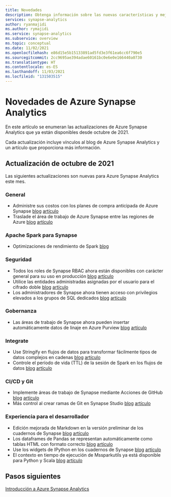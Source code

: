 ```yaml
---
title: Novedades
description: Obtenga información sobre las nuevas características y mejoras de la documentación de Azure Synapse Analytics.
services: synapse-analytics
author: ryanmajidi
ms.author: rymajidi
ms.service: synapse-analytics
ms.subservice: overview
ms.topic: conceptual
ms.date: 11/02/2021
ms.openlocfilehash: e86d15e5b15133891ad5fd3e3f61ea6cc6f790e5
ms.sourcegitcommit: 2cc9695ae394adae60161bc0e6e0e166440a0730
ms.translationtype: HT
ms.contentlocale: es-ES
ms.lasthandoff: 11/03/2021
ms.locfileid: "131503515"
---
```

# <a name="whats-new-in-azure-synapse-analytics"></a>Novedades de Azure Synapse Analytics

En este artículo se enumeran las actualizaciones de Azure Synapse Analytics que ya están disponibles desde octubre de 2021.

Cada actualización incluye vínculos al blog de Azure Synapse Analytics y un artículo que proporciona más información.

## <a name="october-2021-update"></a>Actualización de octubre de 2021

Las siguientes actualizaciones son nuevas para Azure Synapse Analytics este mes.

### <a name="general"></a>General

- Administre sus costos con los planes de compra anticipada de Azure Synapse [blog](https://techcommunity.microsoft.com/t5/azure-synapse-analytics/azure-synapse-analytics-october-update/ba-p/2875372#manage-cost) [artículo](../cost-management-billing/reservations/synapse-analytics-pre-purchase-plan.md)
- Traslade el área de trabajo de Azure Synapse entre las regiones de Azure [blog](https://techcommunity.microsoft.com/t5/azure-synapse-analytics/azure-synapse-analytics-october-update/ba-p/2875372#move-workspace-region) [artículo](how-to-move-workspace-from-one-region-to-another.md)

### <a name="apache-spark-for-synapse"></a>Apache Spark para Synapse

- Optimizaciones de rendimiento de Spark [blog](https://techcommunity.microsoft.com/t5/azure-synapse-analytics/azure-synapse-analytics-october-update/ba-p/2875372#spark-performance) 

### <a name="security"></a>Seguridad

- Todos los roles de Synapse RBAC ahora están disponibles con carácter general para su uso en producción [blog](https://techcommunity.microsoft.com/t5/azure-synapse-analytics/azure-synapse-analytics-october-update/ba-p/2875372#synapse-rbac) [artículo](./security/synapse-workspace-synapse-rbac-roles.md)
- Utilice las entidades administradas asignadas por el usuario para el cifrado doble [blog](https://techcommunity.microsoft.com/t5/azure-synapse-analytics/azure-synapse-analytics-october-update/ba-p/2875372#user-assigned-managed-identities) [artículo](./security/workspaces-encryption.md)
- Los administradores de Synapse ahora tienen acceso con privilegios elevados a los grupos de SQL dedicados [blog](https://techcommunity.microsoft.com/t5/azure-synapse-analytics/azure-synapse-analytics-october-update/ba-p/2875372#elevated-access) [artículo](./security/synapse-workspace-access-control-overview.md)
    
###  <a name="governance"></a>Gobernanza

- Las áreas de trabajo de Synapse ahora pueden insertar automáticamente datos de linaje en Azure Purview [blog](https://techcommunity.microsoft.com/t5/azure-synapse-analytics/azure-synapse-analytics-october-update/ba-p/2875372#synapse-purview-lineage) [artículo](../purview/how-to-lineage-azure-synapse-analytics.md)
 
### <a name="integrate"></a>Integrate

- Use Stringify en flujos de datos para transformar fácilmente tipos de datos complejos en cadenas [blog](https://techcommunity.microsoft.com/t5/azure-synapse-analytics/azure-synapse-analytics-october-update/ba-p/2875372#stringify-transform) [artículo](../data-factory/data-flow-stringify.md)
- Controle el período de vida (TTL) de la sesión de Spark en los flujos de datos [blog](https://techcommunity.microsoft.com/t5/azure-synapse-analytics/azure-synapse-analytics-october-update/ba-p/2875372#data-flowspark-ttl) [artículo](../data-factory/concepts-integration-runtime-performance.md)

### <a name="cicd--git"></a>CI/CD y Git

- Implemente áreas de trabajo de Synapse mediante Acciones de GitHub [blog](https://techcommunity.microsoft.com/t5/azure-synapse-analytics/azure-synapse-analytics-october-update/ba-p/2875372#deploy-synapse-github-action) [artículo](./cicd/continuous-integration-delivery.md#configure-github-actions-secrets)
- Más control al crear ramas de Git en Synapse Studio [blog](https://techcommunity.microsoft.com/t5/azure-synapse-analytics/azure-synapse-analytics-october-update/ba-p/2875372#create-git-branch-in-studio) [artículo](./cicd/source-control.md#creating-feature-branches)

### <a name="developer-experience"></a>Experiencia para el desarrollador

- Edición mejorada de Markdown en la versión preliminar de los cuadernos de Synapse [blog](https://techcommunity.microsoft.com/t5/azure-synapse-analytics/azure-synapse-analytics-october-update/ba-p/2875372#notebook-markdown-toolbar) [artículo](./spark/apache-spark-development-using-notebooks.md)
- Los dataframes de Pandas se representan automáticamente como tablas HTML con formato correcto [blog](https://techcommunity.microsoft.com/t5/azure-synapse-analytics/azure-synapse-analytics-october-update/ba-p/2875372#pandas-dataframe-html) [artículo](./spark/apache-spark-data-visualization.md)
- Use los widgets de IPython en los cuadernos de Synapse [blog](https://techcommunity.microsoft.com/t5/azure-synapse-analytics/azure-synapse-analytics-october-update/ba-p/2875372#notebook-ipythong-widgets) [artículo](./spark/apache-spark-development-using-notebooks.md)
- El contexto en tiempo de ejecución de Mssparkutils ya está disponible para Python y Scala [blog](https://techcommunity.microsoft.com/t5/azure-synapse-analytics/azure-synapse-analytics-october-update/ba-p/2875372#mssparkutils-context) [artículo](./spark/microsoft-spark-utilities.md?pivots=programming-language-python)

## <a name="next-steps"></a>Pasos siguientes

[Introducción a Azure Synapse Analytics](get-started.md)


